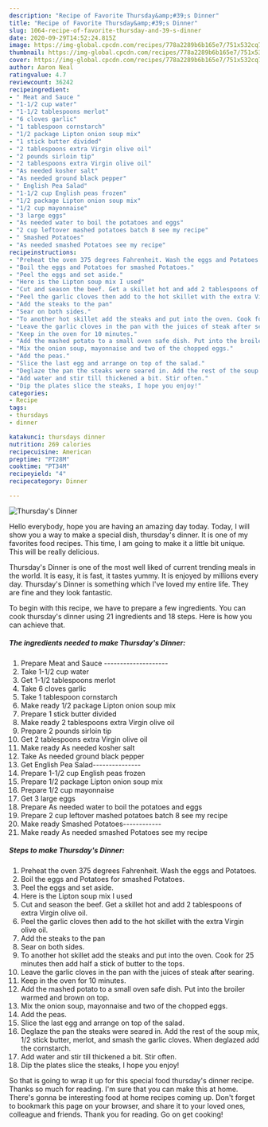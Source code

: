 ```yaml
---
description: "Recipe of Favorite Thursday&amp;#39;s Dinner"
title: "Recipe of Favorite Thursday&amp;#39;s Dinner"
slug: 1064-recipe-of-favorite-thursday-and-39-s-dinner
date: 2020-09-29T14:52:24.815Z
image: https://img-global.cpcdn.com/recipes/778a2289b6b165e7/751x532cq70/thursdays-dinner-recipe-main-photo.jpg
thumbnail: https://img-global.cpcdn.com/recipes/778a2289b6b165e7/751x532cq70/thursdays-dinner-recipe-main-photo.jpg
cover: https://img-global.cpcdn.com/recipes/778a2289b6b165e7/751x532cq70/thursdays-dinner-recipe-main-photo.jpg
author: Aaron Neal
ratingvalue: 4.7
reviewcount: 36242
recipeingredient:
- " Meat and Sauce "
- "1-1/2 cup water"
- "1-1/2 tablespoons merlot"
- "6 cloves garlic"
- "1 tablespoon cornstarch"
- "1/2 package Lipton onion soup mix"
- "1 stick butter divided"
- "2 tablespoons extra Virgin olive oil"
- "2 pounds sirloin tip"
- "2 tablespoons extra Virgin olive oil"
- "As needed kosher salt"
- "As needed ground black pepper"
- " English Pea Salad"
- "1-1/2 cup English peas frozen"
- "1/2 package Lipton onion soup mix"
- "1/2 cup mayonnaise"
- "3 large eggs"
- "As needed water to boil the potatoes and eggs"
- "2 cup leftover mashed potatoes batch 8 see my recipe"
- " Smashed Potatoes"
- "As needed smashed Potatoes see my recipe"
recipeinstructions:
- "Preheat the oven 375 degrees Fahrenheit. Wash the eggs and Potatoes."
- "Boil the eggs and Potatoes for smashed Potatoes."
- "Peel the eggs and set aside."
- "Here is the Lipton soup mix I used"
- "Cut and season the beef. Get a skillet hot and add 2 tablespoons of extra Virgin olive oil."
- "Peel the garlic cloves then add to the hot skillet with the extra Virgin olive oil."
- "Add the steaks to the pan"
- "Sear on both sides."
- "To another hot skillet add the steaks and put into the oven. Cook for 25 minutes then add half a stick of butter to the tops."
- "Leave the garlic cloves in the pan with the juices of steak after searing."
- "Keep in the oven for 10 minutes."
- "Add the mashed potato to a small oven safe dish. Put into the broiler warmed and brown on top."
- "Mix the onion soup, mayonnaise and two of the chopped eggs."
- "Add the peas."
- "Slice the last egg and arrange on top of the salad."
- "Deglaze the pan the steaks were seared in. Add the rest of the soup mix, 1/2 stick butter, merlot, and smash the garlic cloves. When deglazed add the cornstarch."
- "Add water and stir till thickened a bit. Stir often."
- "Dip the plates slice the steaks, I hope you enjoy!"
categories:
- Recipe
tags:
- thursdays
- dinner

katakunci: thursdays dinner 
nutrition: 269 calories
recipecuisine: American
preptime: "PT28M"
cooktime: "PT34M"
recipeyield: "4"
recipecategory: Dinner

---
```



![Thursday&#39;s Dinner](https://img-global.cpcdn.com/recipes/778a2289b6b165e7/751x532cq70/thursdays-dinner-recipe-main-photo.jpg)

Hello everybody, hope you are having an amazing day today. Today, I will show you a way to make a special dish, thursday&#39;s dinner. It is one of my favorites food recipes. This time, I am going to make it a little bit unique. This will be really delicious.

Thursday&#39;s Dinner is one of the most well liked of current trending meals in the world. It is easy, it is fast, it tastes yummy. It is enjoyed by millions every day. Thursday&#39;s Dinner is something which I've loved my entire life. They are fine and they look fantastic.




To begin with this recipe, we have to prepare a few ingredients. You can cook thursday&#39;s dinner using 21 ingredients and 18 steps. Here is how you can achieve that.

<!--inarticleads1-->

##### The ingredients needed to make Thursday&#39;s Dinner:

1. Prepare  Meat and Sauce --------------------
1. Take 1-1/2 cup water
1. Get 1-1/2 tablespoons merlot
1. Take 6 cloves garlic
1. Take 1 tablespoon cornstarch
1. Make ready 1/2 package Lipton onion soup mix
1. Prepare 1 stick butter divided
1. Make ready 2 tablespoons extra Virgin olive oil
1. Prepare 2 pounds sirloin tip
1. Get 2 tablespoons extra Virgin olive oil
1. Make ready As needed kosher salt
1. Take As needed ground black pepper
1. Get  English Pea Salad---------------
1. Prepare 1-1/2 cup English peas frozen
1. Prepare 1/2 package Lipton onion soup mix
1. Prepare 1/2 cup mayonnaise
1. Get 3 large eggs
1. Prepare As needed water to boil the potatoes and eggs
1. Prepare 2 cup leftover mashed potatoes batch 8 see my recipe
1. Make ready  Smashed Potatoes------------
1. Make ready As needed smashed Potatoes see my recipe




<!--inarticleads2-->

##### Steps to make Thursday&#39;s Dinner:

1. Preheat the oven 375 degrees Fahrenheit. Wash the eggs and Potatoes.
1. Boil the eggs and Potatoes for smashed Potatoes.
1. Peel the eggs and set aside.
1. Here is the Lipton soup mix I used
1. Cut and season the beef. Get a skillet hot and add 2 tablespoons of extra Virgin olive oil.
1. Peel the garlic cloves then add to the hot skillet with the extra Virgin olive oil.
1. Add the steaks to the pan
1. Sear on both sides.
1. To another hot skillet add the steaks and put into the oven. Cook for 25 minutes then add half a stick of butter to the tops.
1. Leave the garlic cloves in the pan with the juices of steak after searing.
1. Keep in the oven for 10 minutes.
1. Add the mashed potato to a small oven safe dish. Put into the broiler warmed and brown on top.
1. Mix the onion soup, mayonnaise and two of the chopped eggs.
1. Add the peas.
1. Slice the last egg and arrange on top of the salad.
1. Deglaze the pan the steaks were seared in. Add the rest of the soup mix, 1/2 stick butter, merlot, and smash the garlic cloves. When deglazed add the cornstarch.
1. Add water and stir till thickened a bit. Stir often.
1. Dip the plates slice the steaks, I hope you enjoy!




So that is going to wrap it up for this special food thursday&#39;s dinner recipe. Thanks so much for reading. I'm sure that you can make this at home. There's gonna be interesting food at home recipes coming up. Don't forget to bookmark this page on your browser, and share it to your loved ones, colleague and friends. Thank you for reading. Go on get cooking!
